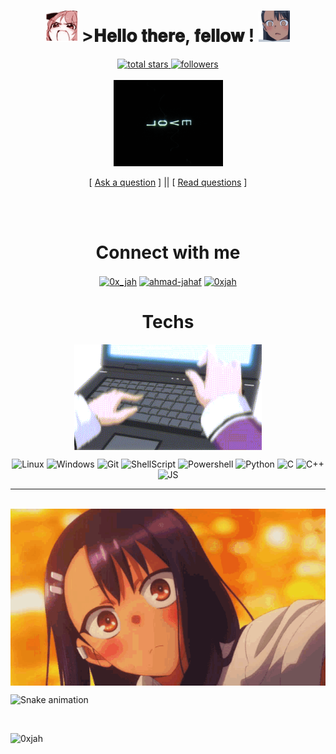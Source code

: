 <h1 align="center">
      <img src="github/anime-aaaa.gif" width="50">
    >𝐇𝐞𝐥𝐥𝐨 𝐭𝐡𝐞𝐫𝐞, 𝐟𝐞𝐥𝐥𝐨𝐰 <HACKERS/>!
      <img src="github/what-the-nagatoro.gif" width="50">
  </h1>
<p align="center">
  <a href="https://github.com/0xjah?tab=repositories&sort=stargazers">
    <img alt="total stars" title="Total stars on GitHub" src="https://custom-icon-badges.herokuapp.com/badge/dynamic/json?logo=star&color=white&labelColor=black&label=Stars&style=for-the-badge&query=%24.stars&url=https://api.github-star-counter.workers.dev/user/0xajh"/>
  </a>

  <a href="https://github.com/0xjah">
    <img alt="followers" title="Follow me on Github" src="https://custom-icon-badges.herokuapp.com/github/followers/0xjah?color=white&labelColor=black&style=for-the-badge&logo=person-add&label=Follow&logoColor=white"/>
  </a>
  
  <br>
  <br>

  <img src="github/code.gif" width="175">
</p>

<p align="center">
[ <a href='https://github.com/0xjah/0xjah/issues/new'>Ask a question</a> ] ||
[ <a href='https://github.com/0xjah/0xjah/issues?q=is%3Aissue+is%3Aclosed'>Read questions</a> ]
</p>
 <br>
  <br>
<h1 align="center">Connect with me</h1>
<p align="center">
<a href="https://twitter.com/0x_jah" target="blank"><img align="center" src="https://img.shields.io/badge/Twitter-black?style=for-the-badge&logo=twitter&logoColor=white" alt="0x_jah" /></a>
<a href="https://linkedin.com/in/ahmad-jahaf" target="blank"><img align="center" src="https://img.shields.io/badge/LinkedIn-black?style=for-the-badge&logo=linkedin&logoColor=white" alt="ahmad-jahaf" /></a>
<a href="https://instagram.com/0xjah" target="blank"><img align="center" src="https://img.shields.io/badge/Instagram-black?style=for-the-badge&logo=instagram&logoColor=white" alt="0xjah" /></a>
</p>

<h1 align="center">Techs</h1>

<p align="center">
  <img align="center" src="github/typing.gif" alt="GIF" width="300" heigh="190"/>
  
</p>

<p align="center">
  <img alt="Linux" src="https://img.shields.io/badge/-Linux-black?style=for-the-badge&logo=linux&logoColor=white">
  <img alt="Windows" src="https://img.shields.io/badge/-Windows-black?&style=for-the-badge&logo=windows&logoColor=white">
  <img alt="Git" src="https://img.shields.io/badge/-Git-black?style=for-the-badge&logo=git&logoColor=white">
  <img alt="ShellScript" src="https://img.shields.io/badge/-ShellScript-black?style=for-the-badge&logo=gnu%20bash&logoColor=white">
  <img alt="Powershell" src="https://img.shields.io/badge/-PowerShell-black?&style=for-the-badge&logo=powershell&logoColor=white">
  <img alt="Python" src="https://img.shields.io/badge/Python-black?style=for-the-badge&logo=python&logoColor=white">
  <img alt="C" src="https://img.shields.io/badge/C-black?style=for-the-badge&logo=c&logoColor=white">
  <img alt="C++" src="https://img.shields.io/badge/C%2B%2B-black?style=for-the-badge&logo=c%2B%2B&logoColor=white">
  <img alt="JS" src="https://img.shields.io/badge/JS-black?style=for-the-badge&logo=javascript&logoColor=white">
</p>

<hr>
<div align="center">
  <br/>
   <img align="center" src="github/ijiranaide-nagatoro-san-anime-jp.gif" alt="GIF" "/>
</div>

![Snake animation](https://github.com/LuigiGF/LuigiGF/blob/output/github-contribution-grid-snake.svg)

<div align="center">
<br/>
</div>
<p align="left"> <img src="https://komarev.com/ghpvc/?username=0xjah&label=Profile%20views&color=0e75b6&style=flat" alt="0xjah" /> </p>
